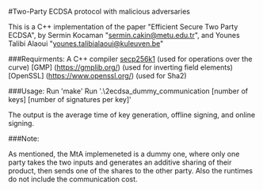 #Two-Party ECDSA protocol with malicious adversaries

This is a C++ implementation of the paper "Efficient Secure Two Party ECDSA", by Sermin Kocaman "sermin.cakin@metu.edu.tr", and Younes Talibi Alaoui "younes.talibialaoui@kuleuven.be"


###Requirments:
A C++ compiler
[secp256k1](https://github.com/bitcoin-core/secp256k1) (used for operations over the curve)
[GMP] (https://gmplib.org/) (used for inverting field elements)
[OpenSSL] (https://www.openssl.org/) (used for Sha2)



###Usage:
Run 'make'
Run '.\2ecdsa_dummy_communication [number of keys] [number of signatures per key]'

The output is the average time of key generation, offline signing, and online signing.


###Note:

As mentioned, the MtA implemeneted is a dummy one, where only one party takes the two inputs and generates an additive sharing of their product, then sends one of the shares to the other party. Also the runtimes do not include the communication cost.


